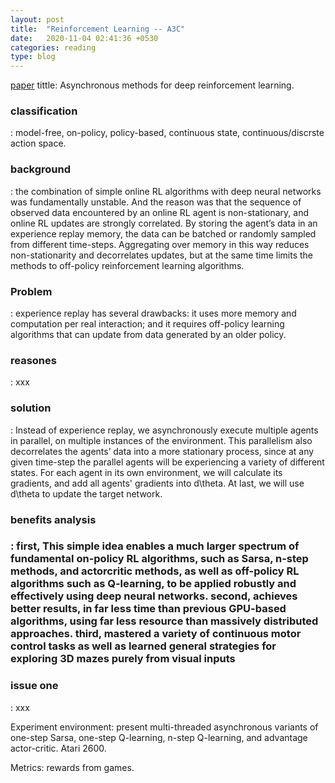 ```yaml
---
layout: post
title:  "Reinforcement Learning -- A3C"
date:   2020-11-04 02:41:36 +0530
categories: reading
type: blog
---
```

[paper][paper] tittle: Asynchronous methods for deep reinforcement learning.

<h3>classification</h3>: model-free, on-policy, policy-based, continuous state, continuous/discrste action space.

<h3>background</h3>:  the combination of simple online RL algorithms with deep neural networks was fundamentally unstable. And the reason was that  the sequence of observed data encountered by an online RL agent is non-stationary, and online RL updates are strongly correlated. By storing the agent’s data in an experience replay memory, the data can be batched or randomly sampled from different time-steps. Aggregating over memory in this way reduces non-stationarity and decorrelates updates, but at the same time limits the methods to off-policy reinforcement learning algorithms.

<h3>Problem</h3>: experience replay has several drawbacks: it uses more memory and computation per real interaction; and it requires off-policy learning algorithms that can update from data generated by an older policy.

<h3>reasones</h3>: xxx

<h3>solution</h3>: Instead of experience replay, we asynchronously execute multiple agents in parallel, on multiple instances of the environment. This parallelism also decorrelates the agents’ data into a more stationary process, since at any given time-step the parallel agents will be experiencing a variety of different states. For each agent in its own environment, we will calculate its gradients, and add all agents' gradients into d\theta. At last, we will use d\theta to update the target network.

<h3>benefits analysis<h3>: first, This simple idea enables a much larger spectrum of fundamental on-policy RL algorithms, such as Sarsa, n-step methods, and actorcritic methods, as well as off-policy RL algorithms such as Q-learning, to be applied robustly and effectively using deep neural networks. second, achieves better results, in far less time than previous GPU-based algorithms, using far less resource than massively distributed approaches. third, mastered a variety of continuous motor control tasks as well as learned general strategies for exploring 3D mazes purely from visual inputs


<h3>issue one</h3>: xxx

Experiment environment: present multi-threaded asynchronous variants of one-step Sarsa, one-step Q-learning, n-step Q-learning, and advantage actor-critic. Atari 2600.

Metrics: rewards from games.

[paper]:https://arxiv.org/abs/1602.01783
